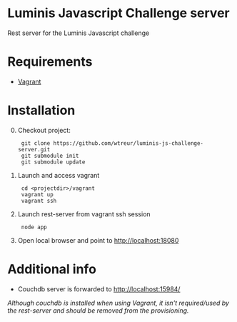 Luminis Javascript Challenge server
===========================

Rest server for the Luminis Javascript challenge

Requirements
============
* [Vagrant](http://vagrantup.com/)

Installation
============

0. Checkout project:

        git clone https://github.com/wtreur/luminis-js-challenge-server.git
        git submodule init
        git submodule update

1. Launch and access vagrant

        cd <projectdir>/vagrant
        vagrant up
        vagrant ssh

2. Launch rest-server from vagrant ssh session

        node app

3. Open local browser and point to <http://localhost:18080>

Additional info
===============
* Couchdb server is forwarded to <http://localhost:15984/>

_Although couchdb is installed when using Vagrant, it isn't required/used by the rest-server and
should be removed from the provisioning._
